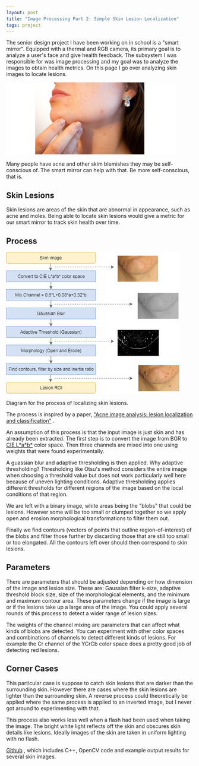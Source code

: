 ```yaml
---
layout: post
title: "Image Processing Part 2: Simple Skin Lesion Localization"
tags: project
---
```




 The senior design project I have been working on in school is a "smart mirror". 
 Equipped with a thermal and RGB camera, its primary goal is to analyze a user's face and give health feedback. 
 The subsystem I was responsible for was image processing and
 my goal was to analyze the images to obtain health metrics.
 On this page I go over analyzing skin images to locate lesions.




![fever](/assets/images/acne.png)

 Many people have acne and other skim blemishes they may be self-conscious of. The smart mirror can help with that. Be more self-conscious, that is.
 

## Skin Lesions



 Skin lesions are areas of the skin that are abnormal in appearance, such as acne and moles. Being able to locate skin lesions would give a metric for our smart mirror to track skin health over time.



## Process



![flow diagram](/assets/images/lesion_localize_simple_diagram.png)

 Diagram for the process of localizing skin lesions.
 


 The process is inspired by a paper,
 ["Acne image analysis: lesion localization and classification"](https://www.spiedigitallibrary.org/conference-proceedings-of-spie/9785/97850B/Acne-image-analysis-lesion-localization-and-classification/10.1117/12.2216444.full?SSO=1) 
 .




 An assumption of this process is that the input image is just skin and has
 already been extracted. The first step is to convert the image from BGR to
 [CIE L\*a\*b\*](https://en.wikipedia.org/wiki/Lab_color_space#CIELAB) 
 color space. Then three channels are mixed into one using weights that were found experimentally.




 A guassian blur and adaptive thresholding is then applied. Why adaptive thresholding? Thresholding like Otsu's method considers the entire image when choosing a threshold value but does not work particularly well here because of uneven lighting conditions. Adaptive thresholding applies different thresholds for different regions of the image based on the local conditions of that region.




 We are left with a binary image, white areas being the "blobs" that could be lesions. However some will be too small or clumped together so we apply open and erosion morphological transformations to filter them out.




 Finally we find contours (vectors of points that outline region-of-interest) of the blobs and filter those further by discarding those that are still too small or too elongated. All the contours left over should then correspond to skin lesions.



## Parameters



 There are parameters that should be adjusted depending on how dimension of the image and lesion size. These are: Gaussian filter k-size, adaptive threshold block size, size of the morphological elements, and the minimum and maximum contour area. These parameters change if the image is large or if the lesions take up a large area of the image. You could apply several rounds of this process to detect a wider range of lesion sizes.




 The weights of the channel mixing are parameters that can affect what kinds of blobs are detected. You can experiment with other color spaces and combinations of channels to detect different kinds of lesions. For example the Cr channel of the YCrCb color space does a pretty good job of detecting red lesions.



## Corner Cases



 This particular case is suppose to catch skin lesions that are darker than the surrounding skin. However there are cases where the skin lesions are lighter than the surrounding skin. A reverse process could theoretically be applied where the same process is applied to an inverted image, but I never got around to experimenting with that.




 This process also works less well when a flash had been used when taking the image. The bright white light reflects off the skin and obscures skin details like lesions. Ideally images of the skin are taken in uniform lighting with no flash.




[Github](https://github.com/austinpursley/ECEN-Senior-Design-Smart-Mirror-Image-Processing/tree/master/rgb) 
 , which includes C++, OpenCV code and example output results for several skin images.



  

